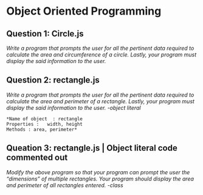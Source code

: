 # Object Oriented Programming #

## Question 1: Circle.js ##

*Write a program that prompts the user for all the pertinent data required to calculate the area and circumference of a circle.  Lastly, your program must display the said information to the user.*


## Question 2: rectangle.js ##

*Write a program that prompts the user for all the pertinent data required to calculate the area and perimeter of a rectangle.  Lastly, your program must display the said information to the user. -object literal*

	*Name of object  : rectangle
	Properties :   width, height
	Methods : area, perimeter*

## Queation 3: rectangle.js | Object literal code commented out ##

*Modify the above program so that your program can prompt the user the “dimensions” of multiple rectangles. Your program should display the area and perimeter of all rectangles entered. -class*